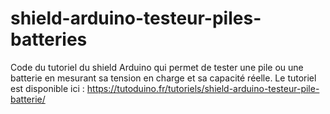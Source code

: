 # shield-arduino-testeur-piles-batteries
Code du tutoriel du shield Arduino qui permet de tester une pile ou une batterie en mesurant sa tension en charge et sa capacité réelle. 
Le tutoriel est disponible ici : https://tutoduino.fr/tutoriels/shield-arduino-testeur-pile-batterie/
